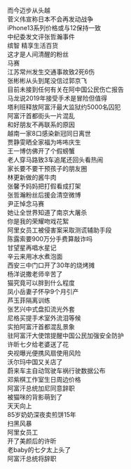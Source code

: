 而今迈步从头越  
菅义伟宣称日本不会再发动战争  
iPhone13系列价格或与12保持一致  
中纪委发文评张哲瀚事件  
缤智 精享生活百货  
这才是人间清醒的粉丝  
马赛  
江苏常州发生交通事故致2死6伤  
张彬彬从头到尾没信过郭京飞  
目前未接到任何有关在阿中国公民伤亡报告  
马龙说2019年接受手术是冒险但值得  
塔利班释放阿富汗最大监狱约5000名囚犯  
阿富汗首都街头一片混乱  
和好朋友不再联系的原因  
越南一家8口感染新冠同日离世  
贾静雯晒全家福为咘咘庆生  
王一博仿佛开了个假螃蟹  
老人穿马路致3车追尾还回头看热闹  
家长要不要干预孩子的朋友圈  
林更新做的酱牛肉  
张馨予妈妈把打假看成打架  
张哲瀚粉丝后援会清空微博  
尹正悼念马赛  
她让全世界知道了南京大屠杀  
你是我的荣耀吻戏花絮  
阿里女员工被侵害案采取测谎辅助手段  
陈露索要900万分手费算敲诈吗  
甘望星再唱水星记  
辛云来用冰水煮泡面  
西安三中门口开了30年的烧烤摊  
杨洋说撒老师辛苦了  
猫究竟可以胖到什么程度  
凤小岳妻子怀孕9个月引产  
芦玉菲隔离训练  
张艺兴中式盘扣流光外套  
尼格买提手术室外流泪等候  
实拍阿富汗首都混乱景象  
驻阿富汗大使馆提醒中国公民加强安全防护  
许昕七夕给老婆送了花  
央视曝光便携风扇使用风险  
沃尔玛中国又关店了  
蔚来车主自动驾驶车祸行驶数据公布  
邓紫棋工作室生日周边价格  
阿富汗总统加尼同意辞职  
被猫咪的背影萌到了  
天天向上  
85岁奶奶深夜卖煎饼15年  
扫黑风暴  
阿里女员工  
开了美颜后的许昕  
老baby的七夕太上头了  
阿富汗总统将辞职  
